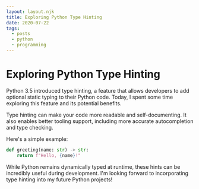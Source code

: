 ```yaml
---
layout: layout.njk
title: Exploring Python Type Hinting
date: 2020-07-22
tags: 
  - posts
  - python
  - programming
---
```


# Exploring Python Type Hinting

Python 3.5 introduced type hinting, a feature that allows developers to add optional static typing to their Python code. Today, I spent some time exploring this feature and its potential benefits.

Type hinting can make your code more readable and self-documenting. It also enables better tooling support, including more accurate autocompletion and type checking.

Here's a simple example:

```python
def greeting(name: str) -> str:
    return f"Hello, {name}!"
```

While Python remains dynamically typed at runtime, these hints can be incredibly useful during development. I'm looking forward to incorporating type hinting into my future Python projects!
